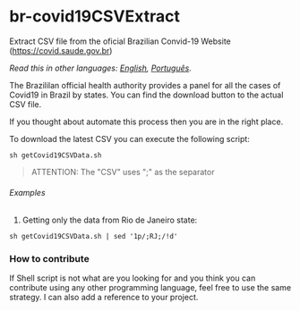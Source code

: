 # br-covid19CSVExtract

Extract CSV file from the oficial Brazilian Convid-19 Website (https://covid.saude.gov.br)

*Read this in other languages: [English](README.md), [Português](README.pt-br.md).*

The Brazililan official health authority provides a panel for all the cases of Covid19 in Brazil by states. You can find the download button to the actual CSV file. 

If you thought about automate this process then you are in the right place.

To download the latest CSV you can execute the following script:
```
sh getCovid19CSVData.sh
```
> ATTENTION: The "CSV" uses ";" as the separator 

###### Examples
1. Getting only the data from Rio de Janeiro state: 

```
sh getCovid19CSVData.sh | sed '1p/;RJ;/!d'
```

### How to contribute
If Shell script is not what are you looking for and you think you can contribute using any other programming language, feel free to use the same strategy. I can also add a reference to your project. 





